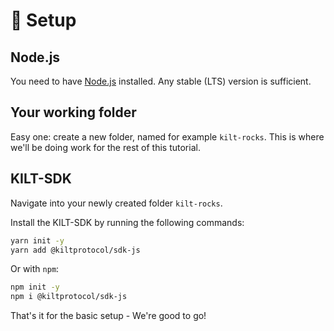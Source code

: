 # 🎒 Setup

## Node.js

You need to have [Node.js](https://nodejs.org/) installed. Any stable (LTS) version is sufficient.

## Your working folder

Easy one: create a new folder, named for example `kilt-rocks`. This is where we'll be doing work for the rest of this tutorial.

## KILT-SDK

Navigate into your newly created folder `kilt-rocks`.

Install the KILT-SDK by running the following commands:

```bash
yarn init -y
yarn add @kiltprotocol/sdk-js
```

Or with `npm`:

```bash
npm init -y
npm i @kiltprotocol/sdk-js
```

That's it for the basic setup - We're good to go!
